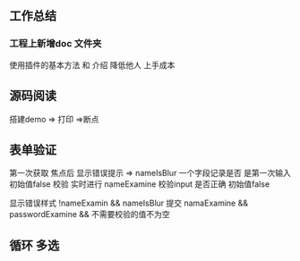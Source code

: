 ## 工作总结


### 工程上新增doc 文件夹

使用插件的基本方法 和 介绍
降低他人 上手成本

## 源码阅读

搭建demo => 打印 =>断点

## 表单验证

第一次获取 焦点后 显示错误提示  => nameIsBlur 一个字段记录是否 是第一次输入 初始值false
校验 实时进行 nameExamine 校验input 是否正确 初始值false

显示错误样式 !nameExamin && nameIsBlur
提交 namaExamine && passwordExamine && 不需要校验的值不为空

## 循环 多选
